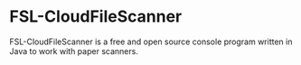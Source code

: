 FSL-CloudFileScanner
==============

FSL-CloudFileScanner is a free and open source console program written in Java to work with paper scanners.
